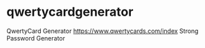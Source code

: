 # qwertycardgenerator
QwertyCard Generator https://www.qwertycards.com/index 
Strong Password Generator
